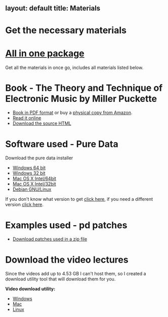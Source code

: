 layout: default
title: Materials
---

# Get the necessary materials

# [All in one package][repo]

Get all the materials in once go, includes all materials listed below.

[repo]: https://github.com/alex-esc/intro-to-pd/archive/master.zip

# Book - The Theory and Technique of Electronic Music by Miller Puckette

* [Book in PDF format][pdf] or buy a [physical copy from Amazon][book].
* [Read it online][online]
* [Download the source HTML][HTML]

[pdf]: https://github.com/alex-esc/intro-to-pd/raw/master/book.pdf
[book]: https://www.amazon.com/Theory-Technique-Electronic-Music/dp/9812700773
[online]: http://msp.ucsd.edu/techniques/latest/book-html/
[html]: https://github.com/alex-esc/intro-to-pd/raw/master/book/book-html.tar


# Software used - Pure Data

Download the pure data installer

* [Windows 64 bit](http://msp.ucsd.edu/Software/pd-0.49-0.windows-installer.exe)
* [Windows 32 bit](http://msp.ucsd.edu/Software/pd-0.49-0-i386.windows-installer.exe)
* [Mac OS X Intel/64bit](http://msp.ucsd.edu/Software/pd-0.49-1.mac.tar.gz)
* [Mac OS X Intel/32bit](http://msp.ucsd.edu/Software/pd-0.49-1-i386.mac.tar.gz)
* [Debian GNU/Linux](https://deb.debian.org/debian/pool/main/p/puredata/)

If you don't know what version to get [click here](https://www.chiefarchitect.com/support/article/KB-01230/determining-if-your-computer-is-32-bit-or-64-bit.html), if you need a different version [click here](http://puredata.info/downloads/pure-data).

# Examples used - pd patches

* [Download patches used in a zip file][ptc]

[ptc]: https://github.com/alex-esc/intro-to-pd/raw/master/patches%20used/All-patches.zip



# Download the video lectures

Since the videos add up to 4.53 GB I can't host them, so I created a download utility tool that will download them for you.

**Video download utility:**

* [Windows][dlw]
* [Mac][dlm]
* [Linux][dll]

[dlw]: https://github.com/alex-esc/intro-to-pd/raw/master/video%20lectures/download%20instructions%20for%20windows.zip
[dlm]: https://github.com/alex-esc/intro-to-pd/raw/master/video%20lectures/download%20instructions%20for%20mac.zip
[dll]: https://github.com/alex-esc/intro-to-pd/raw/master/video%20lectures/download%20instructions%20for%20linux.zip